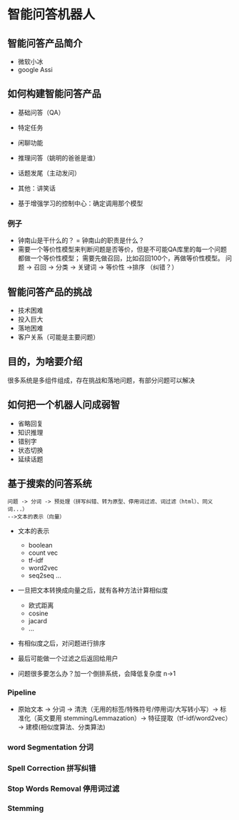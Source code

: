 # 智能问答机器人

## 智能问答产品简介
- 微软小冰
- google Assi
## 如何构建智能问答产品
- 基础问答（QA）
- 特定任务
- 闲聊功能
- 推理问答（姚明的爸爸是谁）
- 话题发尾（主动发问）
- 其他：讲笑话

- 基于增强学习的控制中心：确定调用那个模型
### 例子
- 钟南山是干什么的？ = 钟南山的职责是什么？  
- 需要一个等价性模型来判断问题是否等价，但是不可能QA库里的每一个问题都做一个等价性模型；
需要先做召回，比如召回100个，再做等价性模型。
问题 -> 召回 -> 分类 -> 关键词 -> 等价性 ->排序  （纠错？）

## 智能问答产品的挑战
- 技术困难
- 投入巨大
- 落地困难
- 客户关系（可能是主要问题）

## 目的，为啥要介绍
很多系统是多组件组成，存在挑战和落地问题，有部分问题可以解决

## 如何把一个机器人问成弱智
- 省略回复
- 知识推理
- 错别字
- 状态切换
- 延续话题

## 基于搜索的问答系统
```
问题 -> 分词 -> 预处理（拼写纠错、转为原型、停用词过滤、词过滤（html）、同义词...）
-->文本的表示（向量）
```
- 文本的表示
    - boolean
    - count vec
    - tf-idf
    - word2vec
    - seq2seq ...
- 一旦把文本转换成向量之后，就有各种方法计算相似度
    - 欧式距离
    - cosine
    - jacard
    - ...
- 有相似度之后，对问题进行排序
- 最后可能做一个过滤之后返回给用户

- 问题很多要怎么办？加一个倒排系统，会降低复杂度 n->1

### Pipeline
- 原始文本 -> 分词 -> 清洗（无用的标签/特殊符号/停用词/大写转小写）-> 标准化（英文要用 stemming/Lemmazation）-> 特征提取（tf-idf/word2vec） -> 建模(相似度算法、分类算法)

### word Segmentation 分词
### Spell Correction 拼写纠错
### Stop Words Removal 停用词过滤
### Stemming 